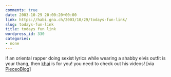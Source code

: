 ```yaml
---
comments: true
date: 2003-10-29 20:00:20+00:00
link: https://habi.gna.ch/2003/10/29/todays-fun-link/
slug: todays-fun-link
title: todays fun link
wordpress_id: 330
categories:
- none
---
```


if an oriental rapper doing sexist lyrics while wearing a shabby elvis outfit is your thang, then [khai](http://www.y2khai.com/) is for you!
you need to check out his videos!
[via [PieceoBlog](https://pieceoplastic.com/)]
